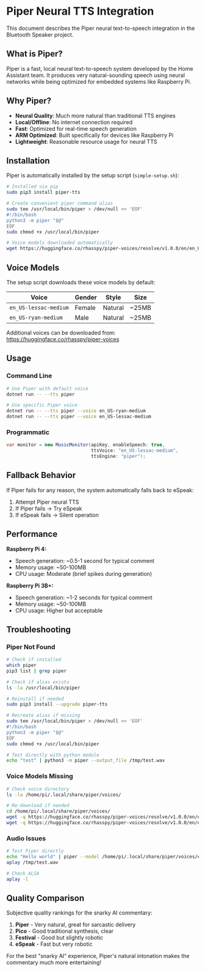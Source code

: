 # Piper Neural TTS Integration

This document describes the Piper neural text-to-speech integration in the Bluetooth Speaker project.

## What is Piper?

Piper is a fast, local neural text-to-speech system developed by the Home Assistant team. It produces very natural-sounding speech using neural networks while being optimized for embedded systems like Raspberry Pi.

## Why Piper?

- **Neural Quality**: Much more natural than traditional TTS engines
- **Local/Offline**: No internet connection required  
- **Fast**: Optimized for real-time speech generation
- **ARM Optimized**: Built specifically for devices like Raspberry Pi
- **Lightweight**: Reasonable resource usage for neural TTS

## Installation

Piper is automatically installed by the setup script (`simple-setup.sh`):

```bash
# Installed via pip
sudo pip3 install piper-tts

# Create convenient piper command alias
sudo tee /usr/local/bin/piper > /dev/null << 'EOF'
#!/bin/bash
python3 -m piper "$@"
EOF
sudo chmod +x /usr/local/bin/piper

# Voice models downloaded automatically
wget https://huggingface.co/rhasspy/piper-voices/resolve/v1.0.0/en/en_US/lessac/medium/...
```

## Voice Models

The setup script downloads these voice models by default:

| Voice | Gender | Style | Size |
|-------|--------|-------|------|
| `en_US-lessac-medium` | Female | Natural | ~25MB |
| `en_US-ryan-medium` | Male | Natural | ~25MB |

Additional voices can be downloaded from: https://huggingface.co/rhasspy/piper-voices

## Usage

### Command Line
```bash
# Use Piper with default voice
dotnet run -- --tts piper

# Use specific Piper voice
dotnet run -- --tts piper --voice en_US-ryan-medium
dotnet run -- --tts piper --voice en_US-lessac-medium
```

### Programmatic
```csharp
var monitor = new MusicMonitor(apiKey, enableSpeech: true, 
                               ttsVoice: "en_US-lessac-medium", 
                               ttsEngine: "piper");
```

## Fallback Behavior

If Piper fails for any reason, the system automatically falls back to eSpeak:

1. Attempt Piper neural TTS
2. If Piper fails → Try eSpeak  
3. If eSpeak fails → Silent operation

## Performance

**Raspberry Pi 4:**
- Speech generation: ~0.5-1 second for typical comment
- Memory usage: ~50-100MB 
- CPU usage: Moderate (brief spikes during generation)

**Raspberry Pi 3B+:**
- Speech generation: ~1-2 seconds for typical comment
- Memory usage: ~50-100MB
- CPU usage: Higher but acceptable

## Troubleshooting

### Piper Not Found
```bash
# Check if installed
which piper
pip3 list | grep piper

# Check if alias exists
ls -la /usr/local/bin/piper

# Reinstall if needed
sudo pip3 install --upgrade piper-tts

# Recreate alias if missing
sudo tee /usr/local/bin/piper > /dev/null << 'EOF'
#!/bin/bash
python3 -m piper "$@"
EOF
sudo chmod +x /usr/local/bin/piper

# Test directly with python module
echo "test" | python3 -m piper --output_file /tmp/test.wav
```

### Voice Models Missing
```bash
# Check voice directory
ls -la /home/pi/.local/share/piper/voices/

# Re-download if needed
cd /home/pi/.local/share/piper/voices/
wget -q https://huggingface.co/rhasspy/piper-voices/resolve/v1.0.0/en/en_US/lessac/medium/en_US-lessac-medium.onnx
wget -q https://huggingface.co/rhasspy/piper-voices/resolve/v1.0.0/en/en_US/lessac/medium/en_US-lessac-medium.onnx.json
```

### Audio Issues
```bash
# Test Piper directly
echo "Hello world" | piper --model /home/pi/.local/share/piper/voices/en_US-lessac-medium.onnx --output_file /tmp/test.wav
aplay /tmp/test.wav

# Check ALSA
aplay -l
```

## Quality Comparison

Subjective quality rankings for the snarky AI commentary:

1. **Piper** - Very natural, great for sarcastic delivery
2. **Pico** - Good traditional synthesis, clear
3. **Festival** - Good but slightly robotic
4. **eSpeak** - Fast but very robotic

For the best "snarky AI" experience, Piper's natural intonation makes the commentary much more entertaining!

